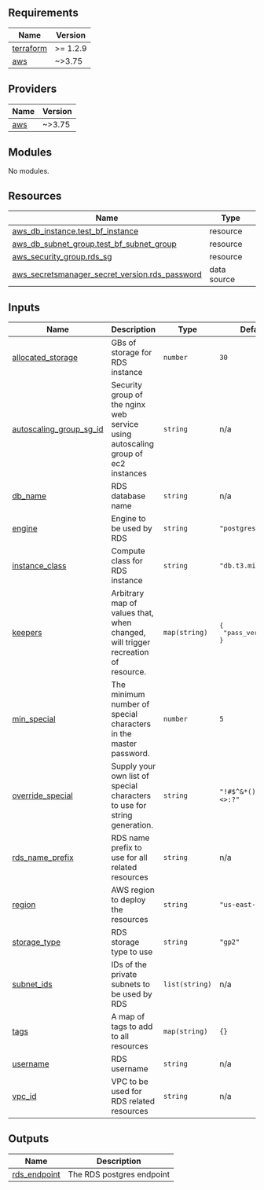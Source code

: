 ## Requirements

| Name | Version |
|------|---------|
| <a name="requirement_terraform"></a> [terraform](#requirement\_terraform) | >= 1.2.9 |
| <a name="requirement_aws"></a> [aws](#requirement\_aws) | ~>3.75 |

## Providers

| Name | Version |
|------|---------|
| <a name="provider_aws"></a> [aws](#provider\_aws) | ~>3.75 |

## Modules

No modules.

## Resources

| Name | Type |
|------|------|
| [aws_db_instance.test_bf_instance](https://registry.terraform.io/providers/hashicorp/aws/latest/docs/resources/db_instance) | resource |
| [aws_db_subnet_group.test_bf_subnet_group](https://registry.terraform.io/providers/hashicorp/aws/latest/docs/resources/db_subnet_group) | resource |
| [aws_security_group.rds_sg](https://registry.terraform.io/providers/hashicorp/aws/latest/docs/resources/security_group) | resource |
| [aws_secretsmanager_secret_version.rds_password](https://registry.terraform.io/providers/hashicorp/aws/latest/docs/data-sources/secretsmanager_secret_version) | data source |

## Inputs

| Name | Description | Type | Default | Required |
|------|-------------|------|---------|:--------:|
| <a name="input_allocated_storage"></a> [allocated\_storage](#input\_allocated\_storage) | GBs of storage for RDS instance | `number` | `30` | no |
| <a name="input_autoscaling_group_sg_id"></a> [autoscaling\_group\_sg\_id](#input\_autoscaling\_group\_sg\_id) | Security group of the nginx web service using autoscaling group of ec2 instances | `string` | n/a | yes |
| <a name="input_db_name"></a> [db\_name](#input\_db\_name) | RDS database name | `string` | n/a | yes |
| <a name="input_engine"></a> [engine](#input\_engine) | Engine to be used by RDS | `string` | `"postgres"` | no |
| <a name="input_instance_class"></a> [instance\_class](#input\_instance\_class) | Compute class for RDS instance | `string` | `"db.t3.micro"` | no |
| <a name="input_keepers"></a> [keepers](#input\_keepers) | Arbitrary map of values that, when changed, will trigger recreation of resource. | `map(string)` | <pre>{<br>  "pass_version": 1<br>}</pre> | no |
| <a name="input_min_special"></a> [min\_special](#input\_min\_special) | The minimum number of special characters in the master password. | `number` | `5` | no |
| <a name="input_override_special"></a> [override\_special](#input\_override\_special) | Supply your own list of special characters to use for string generation. | `string` | `"!#$^&*()-_=[]{}<>:?"` | no |
| <a name="input_rds_name_prefix"></a> [rds\_name\_prefix](#input\_rds\_name\_prefix) | RDS name prefix to use for all related resources | `string` | n/a | yes |
| <a name="input_region"></a> [region](#input\_region) | AWS region to deploy the resources | `string` | `"us-east-1"` | no |
| <a name="input_storage_type"></a> [storage\_type](#input\_storage\_type) | RDS storage type to use | `string` | `"gp2"` | no |
| <a name="input_subnet_ids"></a> [subnet\_ids](#input\_subnet\_ids) | IDs of the private subnets to be used by RDS | `list(string)` | n/a | yes |
| <a name="input_tags"></a> [tags](#input\_tags) | A map of tags to add to all resources | `map(string)` | `{}` | no |
| <a name="input_username"></a> [username](#input\_username) | RDS username | `string` | n/a | yes |
| <a name="input_vpc_id"></a> [vpc\_id](#input\_vpc\_id) | VPC to be used for RDS related resources | `string` | n/a | yes |

## Outputs

| Name | Description |
|------|-------------|
| <a name="output_rds_endpoint"></a> [rds\_endpoint](#output\_rds\_endpoint) | The RDS postgres endpoint |
